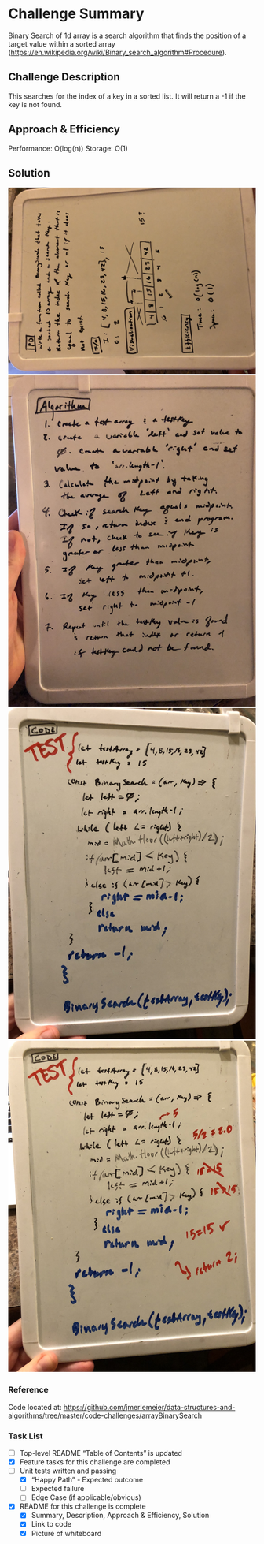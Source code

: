 # Challenge Summary
Binary Search of 1d array is a search algorithm that finds the position of a target value within a sorted array (https://en.wikipedia.org/wiki/Binary_search_algorithm#Procedure).

## Challenge Description
This searches for the index of a key in a sorted list. It will return a -1 if the key is not found.

## Approach & Efficiency
Performance: O(log(n))
Storage: O(1)

## Solution
![Problem Domain, I/O, Visual, Efficiency](assets/cc_03_01.jpg)
![Algorithm](assets/cc_03_02.jpg)
![Code](assets/cc_03_03.jpg)
![Testing](assets/cc_03_04.jpg)


### Reference
Code located at: https://github.com/jmerlemeier/data-structures-and-algorithms/tree/master/code-challenges/arrayBinarySearch

### Task List
 - [ ] Top-level README “Table of Contents” is updated
 - [x] Feature tasks for this challenge are completed
 - [ ] Unit tests written and passing
     - [x] “Happy Path” - Expected outcome
     - [ ] Expected failure
     - [ ] Edge Case (if applicable/obvious)
 - [x] README for this challenge is complete
     - [x] Summary, Description, Approach & Efficiency, Solution
     - [x] Link to code
     - [x] Picture of whiteboard
